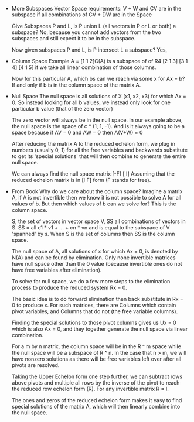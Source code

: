 * More Subspaces
    Vector Space requirements: V + W and CV are in the subspace if all combinations of CV + DW are in the Space

    Give Subspaces P and L, is P union L (all vectors in P or L or both) a subspace? No, because you cannot add vectors from the two subspaces and still expect it to be in the subspace.

    Now given subspaces P and L, is P intersect L a subspace? Yes,

* Column Space
    Example A = [1 1 2]C(A) is a subspace of of R4
                [2 1 3]
                [3 1 4]
                [4 1 5]
    if we take all linear combination of those columns.

    Now for this particular A, which bs can we reach via some x for Ax = b? If and only if b is in the column space of the matrix A.

* Null Space
    The null space is all solutions of X (x1, x2, x3) for which Ax = 0. So instead looking for all b values, we instead only look for one particular b value (that of the zero vector)

    The zero vector will always be in the null space. In our example above, the null space is the space of c * (1, 1, -1). And is it always going to be a space because if AV = 0 and AW = 0 then A(V+W) = 0

    After reducing the matrix A to the reduced echelon form, we plug in numbers (usually 0, 1) for all the free variables and backwards substitute to get its 'special solutions' that will then combine to generate the entire null space.

    We can always find the null space matrix [-F]
                                             [ I]
    Assuming that the reduced echelon matrix is in [I F] form (F stands for free).
* From Book
    Why do we care about the column space? Imagine a matrix A, if A is not invertible then we know it is not possible to solve A for all values of b. But then which values of b can we solve for? This is the column space.

    S, the set of vectors in vector space V, SS all combinations of vectors in S. SS = all c1 * v1 + ... + cn * vn and is equal to the subspace of V 'spanned' by s. When S is the set of columns then SS is the column space.

    The null space of A, all solutions of x for which Ax = 0, is denoted by N(A) and can be found by elimination. Only none invertible matrices have null space other than the 0 value (because invertible ones do not have free variables after elimination).

    To solve for null space, we do a few more steps to the elimination process to produce the reduced system Rx = 0.

    The basic idea is to do forward elimination then back substitute in Rx = 0 to produce x. For such matrices, there are Columns which contain pivot variables, and Columns that do not (the free variable columns).

    Finding the special solutions to those pivot columns gives us Ux = 0 which is also Ax = 0, and they together generate the null space via linear combination.

    For a m by n matrix, the column space will be in the R ^ m space while the null space will be a subspace of R  ^ n. In the case that n > m, we will have nonzero solutions as there will be free variables left over after all pivots are resolved.

    Taking the Upper Echelon form one step further, we can subtract rows above pivots and multiple all rows by the inverse of the pivot to reach the reduced row echelon form (R). For any invertible matrix R = I.

    The ones and zeros of the reduced echelon form makes it easy to find special solutions of the matrix A, which will then linearly combine into the null space.
